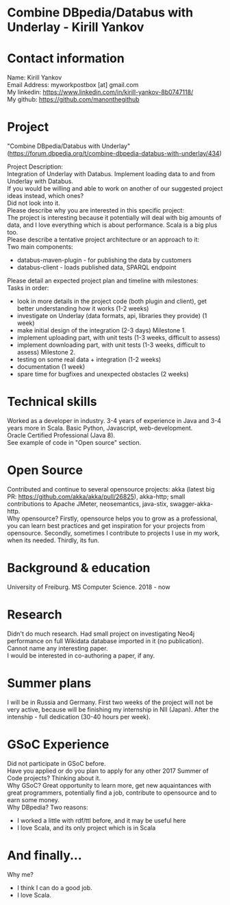 # Combine DBpedia/Databus with Underlay - Kirill Yankov


# Contact information

Name: Kirill Yankov  
Email Address: myworkpostbox [at] gmail.com  
My linkedin: https://www.linkedin.com/in/kirill-yankov-8b0747118/  
My github: https://github.com/manonthegithub  
  
# Project
"Combine DBpedia/Databus with Underlay" (https://forum.dbpedia.org/t/combine-dbpedia-databus-with-underlay/434)

Project Description:  
Integration of Underlay with Databus. Implement loading data to and from Underlay with Databus.  
If you would be willing and able to work on another of our suggested project ideas instead, which ones?  
Did not look into it.  
Please describe why you are interested in this specific project:  
The project is interesting because it potentially will deal with big amounts of data, and I love everything which is about performance. Scala is a big plus too.  
Please describe a tentative project architecture or an approach to it:  
Two main components:
 - databus-maven-plugin - for publishing the data by customers
 - databus-client - loads published data, SPARQL endpoint
 
 
Please detail an expected project plan and timeline with milestones:  
Tasks in order:
- look in more details in the project code (both plugin and client), get better understanding how it works (1-2 weeks)
- investigate on Underlay (data formats, api, libraries they provide) (1 week)
- make initial design of the integration (2-3 days)
Milestone 1.
- implement uploading part, with unit tests (1-3 weeks, difficult to assess)
- implement downloading part, with unit tests (1-3 weeks, difficult to assess)
Milestone 2.
- testing on some real data + integration (1-2 weeks)
- documentation (1 week)
- spare time for bugfixes and unexpected obstacles (2 weeks)

<!--Please include in your plan how will you evaluate the performance of your contribution (in terms of time, or accuracy, or both), as well as which data sets you will use for that evaluation.-->
# Technical skills

Worked as a developer in industry. 3-4 years of experience in Java and 3-4 years more in Scala. Basic Python, Javascript, web-development.  
Oracle Certified Professional (Java 8).  
See example of code in "Open source" section.

# Open Source

Contributed and continue to several opensource projects: akka (latest big PR: https://github.com/akka/akka/pull/26825), akka-http; small contributions to Apache JMeter, neosemantics, java-stix, swagger-akka-http.  
Why opensource? Firstly, opensource  helps you to grow as a professional, you can learn best practices and get inspiration for your projects from opensource. Secondly, sometimes I contribute to projects I use in my work, when its needed. Thirdly, its fun.

# Background & education

University of Freiburg. MS Computer Science. 2018 - now

# Research

Didn't do much research. Had small project on investigating Neo4j performance on full Wikidata database imported in it (no publication). Cannot name any interesting paper.  
I would be interested in co-authoring a paper, if any.

# Summer plans

I will be in Russia and Germany. First two weeks of the project will not be very active, because will be finishing my internship in NII (Japan). After the intenship - full dedication (30-40 hours per week).

# GSoC Experience

Did not participate in GSoC before.  
Have you applied or do you plan to apply for any other 2017 Summer of Code projects? Thinking about it.  
Why GSoC? Great opportunity to learn more, get new aquaintances with great programmers, potentially find a job, contribute to opensource and to earn some money.  
Why DBpedia? Two reasons: 
 - I worked a little with rdf/ttl before, and it may be useful here
 - I love Scala, and its only project which is in Scala
 
# And finally...

Why me?
 - I think I can do a good job.
 - I love Scala.
